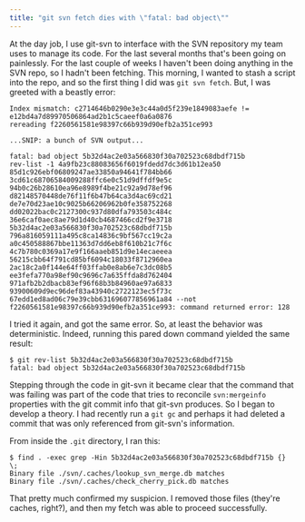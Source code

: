 ```yaml
---
title: "git svn fetch dies with \"fatal: bad object\""
---
```

At the day job, I use git-svn to interface with the SVN repository my team
uses to manage its code. For the last several months that's been going on
painlessly. For the last couple of weeks I haven't been doing anything in the
SVN repo, so I hadn't been fetching. This morning, I wanted to stash a script
into the repo, and so the first thing I did was `git svn fetch`. But, I was
greeted with a beastly error:

~~~~ {.code}
Index mismatch: c2714646b0290e3e3c44a0d5f239e1849083aefe != e12bd4a7d89970506864ad2b1c5caeef0a6a0876
rereading f2260561581e98397c66b939d90efb2a351ce993

...SNIP: a bunch of SVN output...

fatal: bad object 5b32d4ac2e03a566830f30a702523c68dbdf715b
rev-list -1 4a9fb23c88083656f6019fdedd7dc3d61b12ea50 85d1c926ebf06809247ae33850a94641f784bb66 3cd61c68706584009288ffc6e0c51d9dffdf9e5c 94b0c26b28610ea96e8989f4be21c92a9d78ef96 d82148570448de76f11f6b47b64ca3d4ac69cd21 de7e70d23ae10c9025b66206962b0fe358752268 dd02022bac0c2127300c937d80dfa793503c484c 36e6caf0aec8ae79d1d40cb4687466cd2f9e3718 5b32d4ac2e03a566830f30a702523c68dbdf715b 796a816059111a495c8ca14836c9bf567cc19c2a a0c450588867bbe11363d7dd6eb8f610b21c7f6c 4c7b780c0369a17e9f166aaeb851d9e14ecaeeea 56215cbb64f791cd85bf6094c18033f8712960ea 2ac18c2a0f144e64ff03ffab0e8ab6e7c3dc08b5 ee3fefa770a98ef90c9696c7a635ffda8d762404 971afb2b2dbacb83ef96f68b3b84960ae97a6833 93900609d9ec96def83a43940c2722123ec5f73c 67edd1ed8ad06c79e39cbb631696077856961a84 --not f2260561581e98397c66b939d90efb2a351ce993: command returned error: 128
~~~~

I tried it again, and got the same error. So, at least the behavior was
deterministic. Indeed, running this pared down command yielded the same
result:

~~~~ {.code}
$ git rev-list 5b32d4ac2e03a566830f30a702523c68dbdf715b
fatal: bad object 5b32d4ac2e03a566830f30a702523c68dbdf715b
~~~~

Stepping through the code in git-svn it became clear that the command that was
failing was part of the code that tries to reconcile `svn:mergeinfo`
properties with the git commit info that git-svn produces. So I began to
develop a theory. I had recently run a `git gc` and perhaps it had deleted a
commit that was only referenced from git-svn's information.

From inside the `.git` directory, I ran this:

~~~~ {.code}
$ find . -exec grep -Hin 5b32d4ac2e03a566830f30a702523c68dbdf715b {} \;
Binary file ./svn/.caches/lookup_svn_merge.db matches
Binary file ./svn/.caches/check_cherry_pick.db matches
~~~~

That pretty much confirmed my suspicion. I removed those files (they're
caches, right?), and then my fetch was able to proceed successfully.

